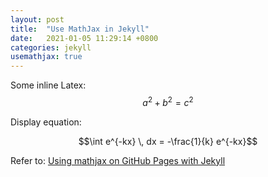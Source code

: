 ```yaml
---
layout: post
title:  "Use MathJax in Jekyll"
date:   2021-01-05 11:29:14 +0800
categories: jekyll
usemathjax: true
---
```


Some inline Latex: $$a^2 + b^2 = c^2$$

Display equation:

$$\int e^{-kx} \, dx = -\frac{1}{k} e^{-kx}$$

Refer to: [Using mathjax on GitHub Pages with Jekyll](https://alan97.github.io/random/mathjax/)
